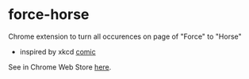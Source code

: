 force-horse
===========

Chrome extension to turn all occurences on page of "Force" to "Horse"  
- inspired by xkcd [comic](http://xkcd.com/1418)


See in Chrome Web Store [here](https://chrome.google.com/webstore/detail/forcehorse/admniokofphkhglpdbipmlaabjlclmip).
